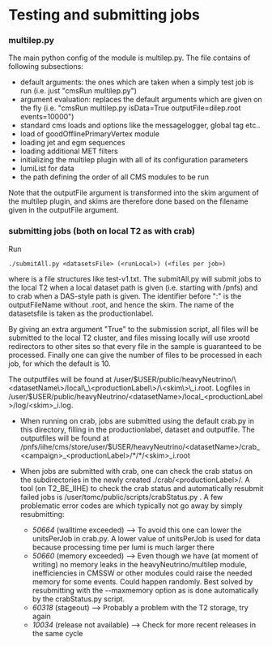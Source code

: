 # Testing and submitting jobs

### multilep.py
The main python config of the module is multilep.py. The file contains of following subsections:
* default arguments: the ones which are taken when a simply test job is run (i.e. just "cmsRun multilep.py")
* argument evaluation: replaces the default arguments which are given on the fly (i.e. "cmsRun multilep.py isData=True outputFile=dilep.root events=10000")
* standard cms loads and options like the messagelogger, global tag etc..
* load of goodOfflinePrimaryVertex module
* loading jet and egm sequences
* loading additional MET filters
* initializing the multilep plugin with all of its configuration parameters
* lumiList for data
* the path defining the order of all CMS modules to be run

Note that the outputFile argument is transformed into the skim argument of the multilep plugin, and skims are therefore done based on the filename given in the outputFile argument.

### submitting jobs (both on local T2 as with crab)
Run
```
./submitAll.py <datasetsFile> (<runLocal>) (<files per job>)
```
where <datasetsFile> is a file structures like test-v1.txt. The submitAll.py will submit jobs to the local T2 when a local dataset path is given (i.e. starting with /pnfs) and to crab when a DAS-style path is given. The identifier before ":" is the outputFileName without .root, and hence the skim. The name of the datasetsfile is taken as the productionlabel. 

By giving an extra argument "True" to the submission script, all files will be submitted to the local T2 cluster, and files missing locally will use xrootd redirectors to other sites so that every file in the sample is guaranteed to be processed. Finally one can give the number of files to be processed in each job, for which the default is 10.

  The outputfiles will be found at /user/$USER/public/heavyNeutrino/\<datasetName\>/local\_\<productionLabel\>/\<skim\>\_i.root. Logfiles in /user/$USER/public/heavyNeutrino/\<datasetName\>/local\_\<productionLabel\>/log/\<skim\>\_i.log.

* When running on crab, jobs are submitted using the default crab.py in this directory, filling in the productionlabel, dataset and outputfile.
  The outputfiles will be found at /pnfs/iihe/cms/store/user/$USER/heavyNeutrino/\<datasetName\>/crab\_<campaign\>\_\<productionLabel\>/\*/\*/\<skim\>\_i.root

* When jobs are submitted with crab, one can check the crab status on the subdirectories in the newly created ./crab/\<productionLabel\>/. A tool (on T2\_BE\_IIHE) to check the crab status and automatically resubmit failed jobs is /user/tomc/public/scripts/crabStatus.py <crabDirectory>. A few problematic error codes are which typically not go away by simply resubmitting:
  - *50664* (walltime exceeded) --> To avoid this one can lower the unitsPerJob in crab.py. A lower value of unitsPerJob is used for data because processing time per lumi is much larger there
  - *50660* (memory exceeded) --> Even though we have (at moment of writing) no memory leaks in the heavyNeutrino/multilep module, inefficiencies in CMSSW or other modules could raise the needed memory for some events.
                                 Could happen randomly.
                                 Best solved by resubmitting with the --maxmemory option as is done automatically by the crabStatus.py script.
  - *60318* (stageout) --> Probably a problem with the T2 storage, try again
  - *10034* (release not available) --> Check for more recent releases in the same cycle
